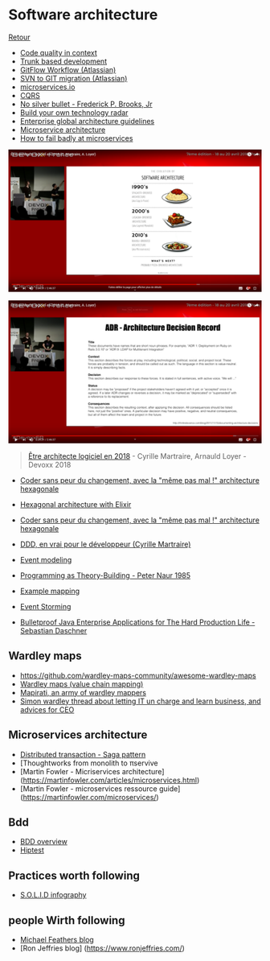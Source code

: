 # Software architecture

[Retour](README.md)


* [Code quality in context](https://adamtornhill.com/articles/code-quality-in-context/why-i-write-dirty-code.html)
* [Trunk based development](https://trunkbaseddevelopment.com/)
* [GitFlow Workflow (Atlassian)](https://www.atlassian.com/git/tutorials/comparing-workflows/gitflow-workflow)
* [SVN to GIT migration (Atlassian)](https://www.atlassian.com/git/tutorials/svn-to-git-prepping-your-team-migration)
* [microservices.io](https://microservices.io/)
* [CQRS](https://youtu.be/EkEz3pcLdgY)
* [No silver bullet - Frederick P. Brooks, Jr](http://worrydream.com/refs/Brooks-NoSilverBullet.pdf)
* [Build your own technology radar](https://github.com/thoughtworks/build-your-own-radar)
* [Enterprise global architecture guidelines](https://youtu.be/1igv2rHGKfo?t=8283)
* [Microservice architecture](https://youtu.be/1igv2rHGKfo?t=7614)
* [How to fail badly at microservices](https://www.youtube.com/watch?v=X0tjziAQfNQ)

![Evolution of software architecture](evolution_of_software_architecture.png)

![ADR - architecture decision records](adr_architecture_decision_records.png)
> [Être architecte logiciel en 2018](https://www.youtube.com/watch?v=1igv2rHGKfo) - Cyrille Martraire, Arnauld Loyer - Devoxx 2018

* [Coder sans peur du changement, avec la "même pas mal !" architecture hexagonale](https://www.youtube.com/watch?v=wZ7cxcU4iPE&t=25s)
* [Hexagonal architecture with Elixir](https://fr.slideshare.net/mobile/nicolascarlo1/hexagonal-architecture-elixir)
* [Coder sans peur du changement, avec la "même pas mal !" architecture hexagonale](https://www.youtube.com/watch?v=wZ7cxcU4iPE&t=25s)
* [DDD, en vrai pour le développeur (Cyrille Martraire)](https://www.youtube.com/watch?v=h3DLKrvp5V8)
* [Event modeling](https://eventmodeling.org/)
* [Programming as Theory-Building - Peter Naur 1985](http://pages.cs.wisc.edu/~remzi/Naur.pdf)

* [Example mapping](https://cucumber.io/blog/example-mapping-introduction/)
* [Event Storming](https://www.eventstorming.com/)

* [Bulletproof Java Enterprise Applications for The Hard Production Life - Sebastian Daschner](https://www.youtube.com/watch?v=OsZfhKiePWM)


## Wardley maps


* https://github.com/wardley-maps-community/awesome-wardley-maps
* [Wardley maps (value chain mapping)](https://learnwardleymapping.com/)
* [Mapirati, an army of wardley mappers](https://www.mapirati.com/)
* [Simon wardley thread about letting IT un charge and learn business, and advices for CEO](https://mobile.twitter.com/swardley/status/1172413586192269312)


## Microservices architecture

* [Distributed transaction - Saga pattern](https://microservices.io/patterns/data/saga.html)
* [Thoughtworks from monolith to πservive
* [Martin Fowler - Micriservices architecture] (https://martinfowler.com/articles/microservices.html)
* [Martin Fowler - microservices ressource guide] (https://martinfowler.com/microservices/)

## Bdd

* [BDD overview](https://cucumber.io/docs/bdd/overview/)
* [Hiptest](https://hiptest.com/)

## Practices worth following

* [S.O.L.I.D infography](https://gearsoftesting.org/testable-architecture.html)


## people Wirth following

* [Michael Feathers blog]( https://michaelfeathers.silvrback.com/   )
* [Ron Jeffries blog] (https://www.ronjeffries.com/)
